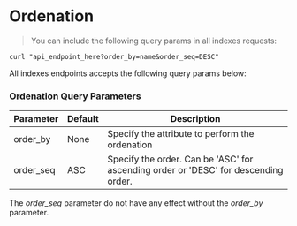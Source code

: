 # Ordenation

> You can include the following query params in all indexes requests:

```shell
curl "api_endpoint_here?order_by=name&order_seq=DESC"
```

All indexes endpoints accepts the following query params below:

### Ordenation Query Parameters

Parameter | Default | Description
--------- | ------- | -----------
order_by  | None    | Specify the attribute to perform the ordenation
order_seq | ASC     | Specify the order. Can be 'ASC' for ascending order or 'DESC' for descending order.

<aside class="warning">The <i>order_seq</i> parameter do not have any effect without the <i>order_by</i> parameter.</aside>
